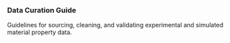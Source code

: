 ### Data Curation Guide
Guidelines for sourcing, cleaning, and validating experimental and simulated material property data.
